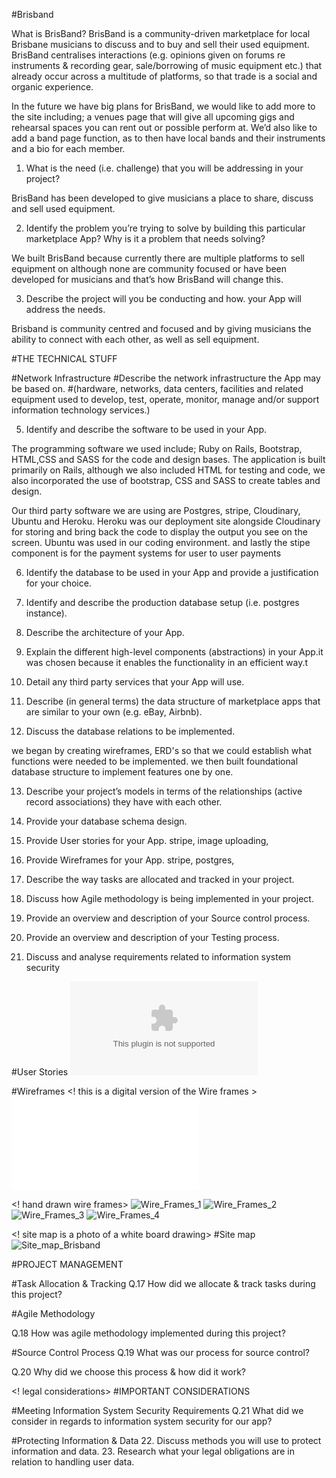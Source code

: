 #Brisband


What is BrisBand?  BrisBand is a community-driven marketplace for local Brisbane musicians to discuss and to buy and sell their used equipment. 
BrisBand centralises interactions (e.g. opinions given on forums re instruments & recording gear, sale/borrowing of music equipment etc.) that already occur across a multitude of platforms, so that trade is a social and organic experience.

In the future we have big plans for BrisBand, we would like to add more to the site including; a venues page that will give all upcoming gigs and rehearsal spaces you can rent out or possible perform at. We’d also like to add a band page function, as to then have local bands and their instruments and a bio for each member.


1. What is the need (i.e. challenge) that you will be addressing in your project?

BrisBand has been developed to give musicians a place to share, discuss and sell used equipment. 

2. Identify the problem you’re trying to solve by building this particular marketplace App? Why is it a problem that needs solving?


We built BrisBand because currently there are multiple platforms to sell equipment on although none are community focused or have been developed for musicians and that’s how BrisBand will change this.


3. Describe the project will you be conducting and how. your App will address the needs.

Brisband is community centred and focused and by giving musicians the ability to connect with each other, as well as sell equipment. 
 

#THE TECHNICAL STUFF


#Network Infrastructure
#Describe the network infrastructure the App may be based on.
#(hardware, networks, data centers, facilities and related equipment used to develop, test, operate, monitor, manage and/or support information technology services.)






5. Identify and describe the software to be used in your App.

The programming software we used include; Ruby on Rails, Bootstrap, HTML,CSS and SASS for the code and design bases. The application is built primarily on Rails, although we also included HTML for testing and code, we also incorporated the use of bootstrap, CSS and SASS to create tables and design.

Our third party software we are using are Postgres, stripe, Cloudinary, Ubuntu and Heroku.
Heroku was our deployment site alongside Cloudinary for storing and bring back the code to display the output you see on the screen.
Ubuntu was used in our coding environment.
and lastly the stipe component is for the payment systems for user to user payments 


6. Identify the database to be used in your App and provide a justification for your choice.


7. Identify and describe the production database setup (i.e. postgres instance).

8. Describe the architecture of your App.
9. Explain the different high-level components (abstractions) in your App.it was chosen because it enables the functionality in an efficient way.t

 10. Detail any third party services that your App will use.


11. Describe (in general terms) the data structure of marketplace apps that are similar to your own (e.g. eBay, Airbnb).

12. Discuss the database relations to be implemented.

we began by creating wireframes, ERD's so that we could establish what functions were needed to be implemented.
we then built foundational database structure to implement features one by one.

13. Describe your project’s models in terms of the relationships (active record associations) they have with each other.

14. Provide your database schema design.

15. Provide User stories for your App.
stripe, image uploading, 

16. Provide Wireframes for your App.
stripe, postgres, 

17. Describe the way tasks are allocated and tracked in your project.


18. Discuss how Agile methodology is being implemented in your project.


19. Provide an overview and description of your Source control process.

20. Provide an overview and description of your Testing process.


21. Discuss and analyse requirements related to information system security



#User Stories
![User_Stories](./Desktop/User_Stories_&_Models_Brisband.docx)

#Wireframes
<! this is a digital version of the Wire frames >
![Wire_Frames](./Desktop/BrisBand_Wireframes.pdf)

<! hand drawn wire frames>
![Wire_Frames_1](./Desktop/Wire_frames1_Brisband.JPG)
![Wire_Frames_2](./Desktop/Wire_frames2_Brisband.JPG)
![Wire_Frames_3](./Desktop/Wire_frames3_Brisband.JPG)
![Wire_Frames_4](./Desktop/Wire_frames4_Brisband.JPG)

<! site map is a photo of a white board drawing>
#Site map
![Site_map_Brisband](./Desktop/Site_map_Brisband.JPG)


















#PROJECT MANAGEMENT

#Task Allocation & Tracking
Q.17 How did we allocate & track tasks during this project?

#Agile Methodology


Q.18 How was agile methodology implemented during this project?

#Source Control Process
Q.19 What was our process for source control?

Q.20 Why did we choose this process & how did it work?












<! legal considerations>
#IMPORTANT CONSIDERATIONS

#Meeting Information System Security Requirements
Q.21 What did we consider in regards to information system security for our app?

#Protecting Information & Data
22. Discuss methods you will use to protect information and data.
23. Research what your legal obligations are in relation to handling user data.
